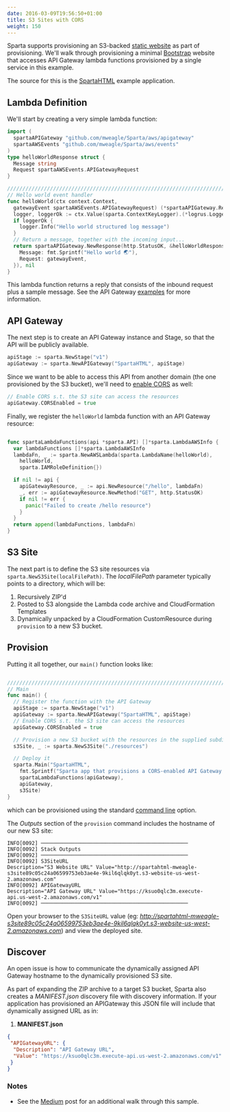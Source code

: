 ```yaml
---
date: 2016-03-09T19:56:50+01:00
title: S3 Sites with CORS
weight: 150
---
```


Sparta supports provisioning an S3-backed [static website](http://docs.aws.amazon.com/AmazonS3/latest/dev/WebsiteHosting.html) as part of provisioning.  We'll walk through provisioning a minimal [Bootstrap](http://getbootstrap.com) website that accesses API Gateway lambda functions provisioned by a single service in this example.

The source for this is the [SpartaHTML](https://github.com/mweagle/SpartaHTML) example application.

## Lambda Definition

We'll start by creating a very simple lambda function:

```go
import (
  spartaAPIGateway "github.com/mweagle/Sparta/aws/apigateway"
  spartaAWSEvents "github.com/mweagle/Sparta/aws/events"
)
type helloWorldResponse struct {
  Message string
  Request spartaAWSEvents.APIGatewayRequest
}

////////////////////////////////////////////////////////////////////////////////
// Hello world event handler
func helloWorld(ctx context.Context,
  gatewayEvent spartaAWSEvents.APIGatewayRequest) (*spartaAPIGateway.Response, error) {
  logger, loggerOk := ctx.Value(sparta.ContextKeyLogger).(*logrus.Logger)
  if loggerOk {
    logger.Info("Hello world structured log message")
  }
  // Return a message, together with the incoming input...
  return spartaAPIGateway.NewResponse(http.StatusOK, &helloWorldResponse{
    Message: fmt.Sprintf("Hello world 🌏"),
    Request: gatewayEvent,
  }), nil
}
```

This lambda function returns a reply that consists of the inbound
request plus a sample message.  See the API Gateway [examples](/reference/apigateway)
for more information.

## API Gateway

The next step is to create an API Gateway instance and Stage, so that the API will be publicly available.

```go
apiStage := sparta.NewStage("v1")
apiGateway := sparta.NewAPIGateway("SpartaHTML", apiStage)
```

Since we want to be able to access this API from another domain (the one provisioned by the S3 bucket), we'll need to [enable CORS](http://docs.aws.amazon.com/apigateway/latest/developerguide/how-to-cors.html) as well:

```go
// Enable CORS s.t. the S3 site can access the resources
apiGateway.CORSEnabled = true
```

Finally, we register the `helloWorld` lambda function with an API Gateway resource:

```go

func spartaLambdaFunctions(api *sparta.API) []*sparta.LambdaAWSInfo {
  var lambdaFunctions []*sparta.LambdaAWSInfo
  lambdaFn, _ := sparta.NewAWSLambda(sparta.LambdaName(helloWorld),
    helloWorld,
    sparta.IAMRoleDefinition{})

  if nil != api {
    apiGatewayResource, _ := api.NewResource("/hello", lambdaFn)
    _, err := apiGatewayResource.NewMethod("GET", http.StatusOK)
    if nil != err {
      panic("Failed to create /hello resource")
    }
  }
  return append(lambdaFunctions, lambdaFn)
}
```


## S3 Site

The next part is to define the S3 site resources via `sparta.NewS3Site(localFilePath)`.  The _localFilePath_ parameter
typically points to a directory, which will be:

  1. Recursively ZIP'd
  1. Posted to S3 alongside the Lambda code archive and CloudFormation Templates
  1. Dynamically unpacked by a CloudFormation CustomResource during `provision` to a new S3 bucket.

## Provision

Putting it all together, our `main()` function looks like:

```go

////////////////////////////////////////////////////////////////////////////////
// Main
func main() {
  // Register the function with the API Gateway
  apiStage := sparta.NewStage("v1")
  apiGateway := sparta.NewAPIGateway("SpartaHTML", apiStage)
  // Enable CORS s.t. the S3 site can access the resources
  apiGateway.CORSEnabled = true

  // Provision a new S3 bucket with the resources in the supplied subdirectory
  s3Site, _ := sparta.NewS3Site("./resources")

  // Deploy it
  sparta.Main("SpartaHTML",
    fmt.Sprintf("Sparta app that provisions a CORS-enabled API Gateway together with an S3 site"),
    spartaLambdaFunctions(apiGateway),
    apiGateway,
    s3Site)
}
```

which can be provisioned using the standard [command line](/reference/commandline) option.

The _Outputs_ section of the `provision` command includes the hostname of our new S3 site:

```nohighlight
INFO[0092] ────────────────────────────────────────────────
INFO[0092] Stack Outputs
INFO[0092] ────────────────────────────────────────────────
INFO[0092] S3SiteURL                                     Description="S3 Website URL" Value="http://spartahtml-mweagle-s3site89c05c24a06599753eb3ae4e-9kil6qlqk0yt.s3-website-us-west-2.amazonaws.com"
INFO[0092] APIGatewayURL                                 Description="API Gateway URL" Value="https://ksuo0qlc3m.execute-api.us-west-2.amazonaws.com/v1"
INFO[0092] ────────────────────────────────────────────────
```

Open your browser to the `S3SiteURL` value (eg: _http://spartahtml-mweagle-s3site89c05c24a06599753eb3ae4e-9kil6qlqk0yt.s3-website-us-west-2.amazonaws.com_) and view the deployed site.

## Discover

An open issue is how to communicate the dynamically assigned API Gateway hostname to the dynamically provisioned S3 site.

As part of expanding the ZIP archive to a target S3 bucket, Sparta also creates a _MANIFEST.json_ discovery file with discovery information. If your application has provisioned an APIGateway this JSON file will include that dynamically assigned URL as in:

  1. **MANIFEST.json**

```json
{
 "APIGatewayURL": {
  "Description": "API Gateway URL",
  "Value": "https://ksuo0qlc3m.execute-api.us-west-2.amazonaws.com/v1"
 }
}
```

### Notes

* See the [Medium](https://read.acloud.guru/go-aws-lambda-building-an-html-website-with-api-gateway-and-lambda-for-go-using-sparta-5e6fe79f63ef) post for an additional walk through this sample.